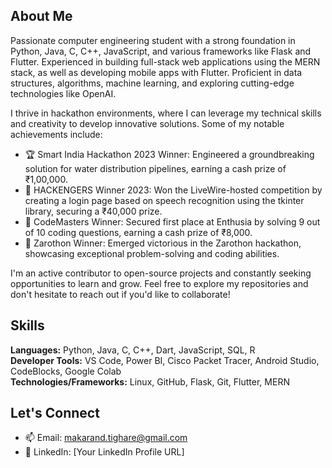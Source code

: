 ## About Me

Passionate computer engineering student with a strong foundation in Python, Java, C, C++, JavaScript, and various frameworks like Flask and Flutter. Experienced in building full-stack web applications using the MERN stack, as well as developing mobile apps with Flutter. Proficient in data structures, algorithms, machine learning, and exploring cutting-edge technologies like OpenAI.

I thrive in hackathon environments, where I can leverage my technical skills and creativity to develop innovative solutions. Some of my notable achievements include:

- 🏆 Smart India Hackathon 2023 Winner: Engineered a groundbreaking solution for water distribution pipelines, earning a cash prize of ₹1,00,000.
- 🥇 HACKENGERS Winner 2023: Won the LiveWire-hosted competition by creating a login page based on speech recognition using the tkinter library, securing a ₹40,000 prize.
- 🏅 CodeMasters Winner: Secured first place at Enthusia by solving 9 out of 10 coding questions, earning a cash prize of ₹8,000.
- 🌟 Zarothon Winner: Emerged victorious in the Zarothon hackathon, showcasing exceptional problem-solving and coding abilities.

I'm an active contributor to open-source projects and constantly seeking opportunities to learn and grow. Feel free to explore my repositories and don't hesitate to reach out if you'd like to collaborate!

## Skills

**Languages:** Python, Java, C, C++, Dart, JavaScript, SQL, R  
**Developer Tools:** VS Code, Power BI, Cisco Packet Tracer, Android Studio, CodeBlocks, Google Colab  
**Technologies/Frameworks:** Linux, GitHub, Flask, Git, Flutter, MERN  

## Let's Connect

- 📫 Email: [makarand.tighare@gmail.com](mailto:makarand.tighare@gmail.com)
- 💼 LinkedIn: [Your LinkedIn Profile URL]
